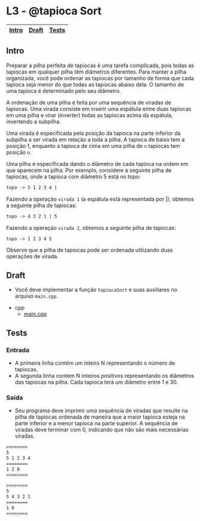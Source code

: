 # L3 - @tapioca Sort

<!-- toch -->
[Intro](#intro) | [Draft](#draft) | [Tests](#tests)
-- | -- | --
<!-- toch -->

## Intro

Preparar a pilha perfeita de tapiocas é uma tarefa complicada, pois todas as tapiocas em qualquer pilha têm diâmetros diferentes. Para manter a pilha organizada, você pode ordenar as tapiocas por tamanho de forma que cada tapioca seja menor do que todas as tapiocas abaixo dela. O tamanho de uma tapioca é determinado pelo seu diâmetro.

A ordenação de uma pilha é feita por uma sequência de viradas de tapiocas. Uma virada consiste em inserir uma espátula entre duas tapiocas em uma pilha e virar (inverter) todas as tapiocas acima da espátula, invertendo a subpilha.

Uma virada é especificada pela posição da tapioca na parte inferior da subpilha a ser virada em relação a toda a pilha. A tapioca de baixo tem a posição 1, enquanto a tapioca de cima em uma pilha de `n` tapiocas tem posição `n`.

Uma pilha é especificada dando o diâmetro de cada tapioca na ordem em que aparecem na pilha. Por exemplo, considere a seguinte pilha de tapiocas, onde a tapioca com diâmetro 5 está no topo:

```txt
topo -> 5 1 2 3 4 |
```

Fazendo a operação `virada 1` (a espátula está representada por |), obtemos a seguinte pilha de tapiocas:

```txt
topo -> 4 3 2 1 | 5
```

Fazendo a operação `virada 2`, obtemos a seguinte pilha de tapiocas:

```txt
topo -> 1 2 3 4 5
```

Observe que a pilha de tapiocas pode ser ordenada utilizando duas operações de virada.

## Draft

- Você deve implementar a função `tapiocaSort` e suas auxiliares no arquivo `main.cpp`.

<!-- links .cache/draft -->
- cpp
  - [main.cpp](.cache/draft/cpp/main.cpp)
<!-- links -->

## Tests

### Entrada

- A primeira linha contém um inteiro N representando o número de tapiocas.
- A segunda linha contém N inteiros positivos representando os diâmetros das tapiocas na pilha. Cada tapioca terá um diâmetro entre 1 e 30.

### Saída

- Seu programa deve imprimir uma sequência de viradas que resulte na pilha de tapiocas ordenada de maneira que a maior tapioca esteja na parte inferior e a menor tapioca na parte superior. A sequência de viradas deve terminar com 0, indicando que não são mais necessárias viradas.

```txt
>>>>>>>>
5
5 1 2 3 4
========
1 2 0
<<<<<<<<
```

```txt
>>>>>>>>
5
5 4 3 2 1
========
1 0
<<<<<<<<
```
